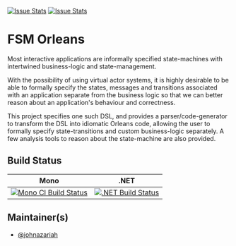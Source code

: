 [![Issue Stats](http://issuestats.com/github/johnazariah/fsm-orleans/badge/issue)](http://issuestats.com/github/johnazariah/fsm-orleans)
[![Issue Stats](http://issuestats.com/github/johnazariah/fsm-orleans/badge/pr)](http://issuestats.com/github/johnazariah/fsm-orleans)

# FSM Orleans

Most interactive applications are informally specified state-machines with intertwined business-logic and state-management.

With the possibility of using virtual actor systems, it is highly desirable to be able to formally specify the states, messages and transitions associated with an application separate from the business logic so that we can better reason about an application's behaviour and correctness.

This project specifies one such DSL, and provides a parser/code-generator to transform the DSL into idiomatic Orleans code, allowing the user to formally specify state-transitions and custom business-logic separately. 
A few analysis tools to reason about the state-machine are also provided.

## Build Status

Mono | .NET
---- | ----
[![Mono CI Build Status](https://img.shields.io/travis/johnazariah/fsm-orleans/master.svg)](https://travis-ci.org/johnazariah/fsm-orleans) | [![.NET Build Status](https://img.shields.io/appveyor/ci/fsgit/ProjectScaffold/master.svg)](https://ci.appveyor.com/project/fsgit/projectscaffold)

## Maintainer(s)

- [@johnazariah](https://github.com/johnazariah)
